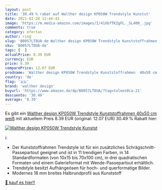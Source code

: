 ```yaml
---
layout: post
title: '30.49 % rabat auf Walther design KP050W Trendstyle Kunstst'
date: 2021-02-28 12:44:43
image: 'https://m.media-amazon.com/images/I/41XbfTKZgFL._SL400_.jpg'
comments: true
category: ofertas
author: ring
slug: 'B0057LT8UA-de Walther design KP050W Trendstyle Kunststoffrahmen 40x50 cm...'
sku: 'B0057LT8UA-de'
tags: [  ]
actualPrice: 8.39 EUR
currency: EUR
price: 8.39
comparePrice: 12.07 EUR
prodname: 'Walther design KP050W Trendstyle Kunststoffrahmen  40x50 cm  weiß'
country: 'de'
flag: '🇩🇪'
brand: 'walther design'
buyurl: 'https://www.amazon.de/dp/B0057LT8UA/?tag=tolees0ca-21'
descuento: '30.49'
average: '8.39'
---
```


Es gibt ein [Walther design KP050W Trendstyle Kunststoffrahmen  40x50 cm  weiß](https://www.amazon.de/dp/B0057LT8UA/?tag=tolees0ca-21) mit aktuellem Preis 8.39 EUR (original: 12.07 EUR) 30.49 % Rabatt hier:

[![Walther design KP050W Trendstyle Kunstst](https://m.media-amazon.com/images/I/41XbfTKZgFL._SL400_.jpg)](https://www.amazon.de/dp/B0057LT8UA/?tag=tolees0ca-21)

ℹ️:

- Der Kunststoffrahmen Trendstyle ist für ein zusätzliches Schrägschnitt-Passepartout geeignet und ist in 11 trendigen Farben, in 14 Standardformaten (von 10x15 bis 70x100 cm), in drei quadratischen Formaten und einem Galerieformat mit Wende-Passepartout erhältlich.
- Trendstyle besitzt Aufhängeösen für hoch- und querformatige Bilder.
- Modernes 18 mm breites Halbrundprofil aus Kunststoff

[🛒 kauf es hier!!](https://www.amazon.de/dp/B0057LT8UA/?tag=tolees0ca-21)
